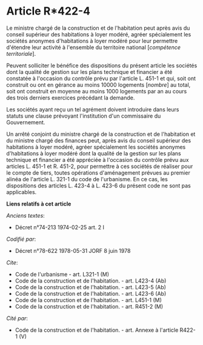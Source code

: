 # Article R*422-4

Le ministre chargé de la construction et de l'habitation peut après avis du conseil supérieur des habitations à loyer modéré,
agréer spécialement les sociétés anonymes d'habitations à loyer modéré pour leur permettre d'étendre leur activité à
l'ensemble du territoire national [*compétence territoriale*].

Peuvent solliciter le bénéfice des dispositions du présent article les sociétés dont la qualité de gestion sur les plans
technique et financier a été constatée à l'occasion du contrôle prévu par l'article L. 451-1 et qui, soit ont construit ou
ont en gérance au moins 10000 logements [*nombre*] au total, soit ont construit en moyenne au moins 1000 logements par an au
cours des trois derniers exercices précédant la demande.

Les sociétés ayant reçu un tel agrément doivent introduire dans leurs statuts une clause prévoyant l'institution d'un
commissaire du Gouvernement.

Un arrêté conjoint du ministre chargé de la construction et de l'habitation et du ministre chargé des finances peut, après
avis du conseil supérieur des habitations à loyer modéré, agréer spécialement les sociétés anonymes d'habitations à loyer
modéré dont la qualité de la gestion sur les plans technique et financier a été appréciée à l'occasion du contrôle prévu aux
articles L. 451-1 et R. 451-2, pour permettre à ces sociétés de réaliser pour le compte de tiers, toutes opérations
d'aménagement prévues au premier alinéa de l'article L. 321-1 du code de l'urbanisme. En ce cas, les dispositions des
articles L. 423-4 à L. 423-6 du présent code ne sont pas applicables.

**Liens relatifs à cet article**

_Anciens textes_:

  - Décret n°74-213 1974-02-25 art. 2 I

_Codifié par_:

  - Décret n°78-622 1978-05-31 JORF 8 juin 1978

_Cite_:

  - Code de l'urbanisme - art. L321-1 (M)
  - Code de la construction et de l'habitation. - art. L423-4 (Ab)
  - Code de la construction et de l'habitation. - art. L423-5 (Ab)
  - Code de la construction et de l'habitation. - art. L423-6 (Ab)
  - Code de la construction et de l'habitation. - art. L451-1 (M)
  - Code de la construction et de l'habitation. - art. R451-2 (M)

_Cité par_:

  - Code de la construction et de l'habitation. - art. Annexe à l'article R422-1 (V)
